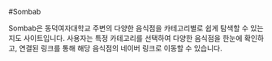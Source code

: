 #Sombab

Sombab은 동덕여자대학교 주변의 다양한 음식점을 카테고리별로 쉽게 탐색할 수 있는 지도 사이트입니다. 
사용자는 특정 카테고리를 선택하여 다양한 음식점을 한눈에 확인하고, 연결된 링크를 통해 해당 음식점의 네이버 링크로 이동할 수 있습니다.
